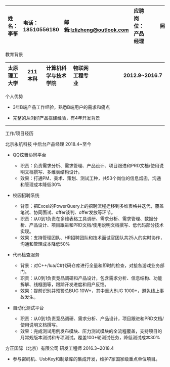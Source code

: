 | 姓名：李筝 | 电话：18510556180 | 邮箱:lzlizheng@outlook.com | 应聘岗位：产品经理| <div style="width: 50pt"> 照片 </div> |
|:---|:---|:---|:---|---:|

教育背景

|太原理工大学| 211本科 | 计算机科学与技术学院 | 物联网工程专业 | <div style="width: 160pt"> 2012.9~2016.7 </div> |
|:---|:---|:---|:---|---:|

个人优势

- 3年B端产品工作经验，熟悉B端用户的需求和痛点

- 完整的从0到1产品搭建经验，有4年开发背景

---

工作/项目经历

北京永航科技 中后台产品经理    2018.4~至今

- QQ炫舞协同平台
    - 职责：负责需求分析、需求管理、产品设计、项目跟进和PRD文档/使用说明文档撰写、多维表结构设计。
    - 效果：打通PM、美术、策划、测试工种，共53个岗位的信息烟囱，沟通和管理成本降低30%

- 校园招聘系统
    - 背景：把Excel的PowerQuery上的招聘流程迁移到多维表格并迭代，覆盖笔试、协同面试、offer谈判、offer发放等环节。
    - 职责：从0到1负责在多维表格工具调研、需求分析、需求管理、数据分析、产品设计、项目跟进和PRD文档/使用说明文档撰写、低代码部分技术实现。
    - 效果：支持管理团队、HR招聘团队和技术面试官团队共25人的实时协作，沟通和管理成本降低50%

- 代码检查服务
    - 背景：对C++/lua/C#代码仓库进行全量和即时的检查，对接各游戏业务部门。
    - 职责：从0到1负责竞品调研和产品设计，包含需求分析、信息结构、功能拆解、线框图等，跟踪开发进度和用户反馈。
    - 效果：提前识别并预警总BUG 10W+，其中重大BUG 1000+，避免线上事故发生。

- 自动化测试平台
    - 职责：从0到1负责竞品调研、需求分析、产品设计，项目跟进和PRD文档/使用说明文档撰写。
    - 效果：完成测试用例发布模块、压力测试模块的全流程覆盖，支持项目的月常规版本测试和专项测试。覆盖100+轮测试任务，降低测试成本30%

方正国际（北京）有限公司    研发工程师    2016.3~2018.4

- 参与密码机、UsbKey和制章库的集成开发，维护7家国家级重点单位项目。
